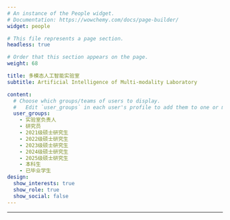 ```yaml
---
# An instance of the People widget.
# Documentation: https://wowchemy.com/docs/page-builder/
widget: people

# This file represents a page section.
headless: true

# Order that this section appears on the page.
weight: 68

title: 多模态人工智能实验室
subtitle: Artificial Intelligence of Multi-modality Laboratory

content:
  # Choose which groups/teams of users to display.
  #   Edit `user_groups` in each user's profile to add them to one or more of these groups.
  user_groups:
    - 实验室负责人
    - 研究员
    - 2021级硕士研究生
    - 2022级硕士研究生
    - 2023级硕士研究生
    - 2024级硕士研究生
    - 2025级硕士研究生
    - 本科生
    - 已毕业学生
design:
  show_interests: true
  show_role: true
  show_social: false
---
```

---
